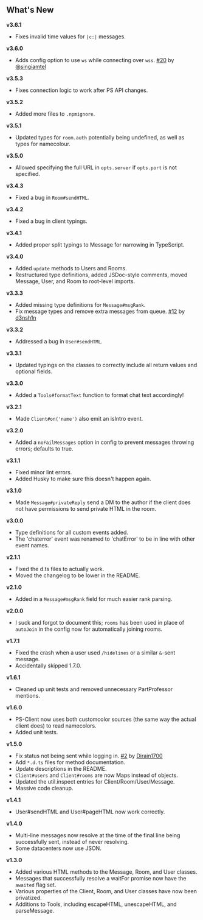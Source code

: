 ## What's New

**v3.6.1**
* Fixes invalid time values for `|c:|` messages.

**v3.6.0**
* Adds config option to use `ws` while connecting over `wss`. [#20](https://github.com/PartMan7/PS-Client/pull/20) by [@singiamtel](https://github.com/singiamtel)

**v3.5.3**
* Fixes connection logic to work after PS API changes.

**v3.5.2**
* Added more files to `.npmignore`.

**v3.5.1**
* Updated types for `room.auth` potentially being undefined, as well as types for namecolour.

**v3.5.0**
* Allowed specifying the full URL in `opts.server` if `opts.port` is not specified.

**v3.4.3**
* Fixed a bug in `Room#sendHTML`.

**v3.4.2**
* Fixed a bug in client typings.

**v3.4.1**
* Added proper split typings to Message for narrowing in TypeScript.

**v3.4.0**
* Added `update` methods to Users and Rooms.
* Restructured type definitions, added JSDoc-style comments, moved Message, User, and Room to root-level imports.

**v3.3.3**
* Added missing type definitions for `Message#msgRank`.
* Fix message types and remove extra messages from queue. [#12](https://github.com/PartMan7/PS-Client/pull/12) by [d3nsh1n](https://github.com/d3nsh1n)

**v3.3.2**
* Addressed a bug in `User#sendHTML`.

**v3.3.1**
* Updated typings on the classes to correctly include all return values and optional fields.

**v3.3.0**
* Added a `Tools#formatText` function to format chat text accordingly!

**v3.2.1**
* Made `Client#on('name')` also emit an isIntro event.

**v3.2.0**
* Added a `noFailMessages` option in config to prevent messages throwing errors; defaults to true.

**v3.1.1**
* Fixed minor lint errors.
* Added Husky to make sure this doesn't happen again.

**v3.1.0**
* Made `Message#privateReply` send a DM to the author if the client does not have permissions to send private HTML in the room.

**v3.0.0**
* Type definitions for all custom events added.
* The 'chaterror' event was renamed to 'chatError' to be in line with other event names.

**v2.1.1**
* Fixed the d.ts files to actually work.
* Moved the changelog to be lower in the README.

**v2.1.0**
* Added in a `Message#msgRank` field for much easier rank parsing.

**v2.0.0**
* I suck and forgot to document this; `rooms` has been used in place of `autoJoin` in the config now for automatically joining rooms.

**v1.7.1**
* Fixed the crash when a user used `/hidelines` or a similar `&`-sent message.
* Accidentally skipped 1.7.0.

**v1.6.1**
* Cleaned up unit tests and removed unnecessary PartProfessor mentions.

**v1.6.0**
* PS-Client now uses both customcolor sources (the same way the actual client does) to read namecolors.
* Added unit tests.

**v1.5.0**
* Fix status not being sent while logging in. [#2](https://github.com/PartMan7/PS-Client/pull/2) by [Dirain1700](https://github.com/Dirain1700)
* Add `*.d.ts` files for method documentation.
* Update descriptions in the README.
* `Client#users` and `Client#rooms` are now Maps instead of objects.
* Updated the util.inspect entries for Client/Room/User/Message.
* Massive code cleanup.

**v1.4.1**
* User#sendHTML and User#pageHTML now work correctly.

**v1.4.0**
* Multi-line messages now resolve at the time of the final line being successfully sent, instead of never resolving.
* Some datacenters now use JSON.

**v1.3.0**
* Added various HTML methods to the Message, Room, and User classes.
* Messages that successfully resolve a waitFor promise now have the `awaited` flag set.
* Various properties of the Client, Room, and User classes have now been privatized.
* Additions to Tools, including escapeHTML, unescapeHTML, and parseMessage.
